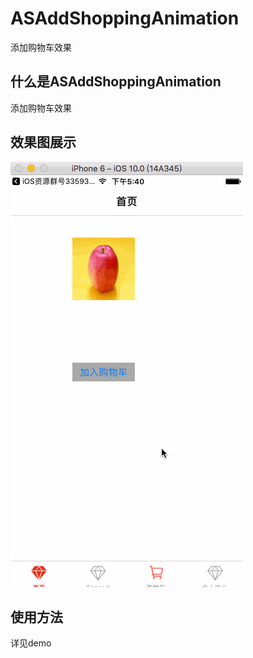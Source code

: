 # ASAddShoppingAnimation
添加购物车效果
<html>
<body>
<h2>什么是ASAddShoppingAnimation</h2>
<p>添加购物车效果</p>
<h2>效果图展示</h2>
<p><img src="Picture/animaiton.gif"/></p>

<h2>使用方法</h2>
<p>详见demo</p>
</body>

</html>